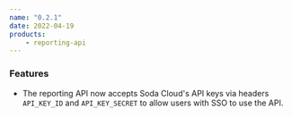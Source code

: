```yaml
---
name: "0.2.1"
date: 2022-04-19
products:
    - reporting-api
---
```


### Features

- The reporting API now accepts Soda Cloud's API keys via headers `API_KEY_ID` and `API_KEY_SECRET` to allow users with SSO to use the API.
